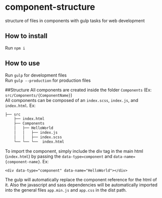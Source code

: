 # component-structure
structure of files in components with gulp tasks for web development


## How to install
Run `npm i`

## How to use
Run `gulp` for development files <br/>
Run `gulp --production` for production files

##Structure
All components are created inside the folder `Components` (Ex: `src/Components/{ComponentName}`)<br />
All components can be composed of an `index.scss`, `index.js`, and `index.html`. Ex: <br/>

```bash
├── src
    ├── index.html
    ├── Components
    │   ├── HelloWorld
    │   │   ├── index.js
    │   │   ├── index.scss
    └── └── └──  index.html
```


To import the component, simply include the div tag in the main html (`index.html`) by passing the `data-type=component` and `data-name={component-name}`. Ex:
```
<div data-type="component" data-name="HelloWorld"></div>
```

The gulp will automatically replace the component reference for the html of it.
Also the javascript and sass dependencies will be automatically imported into the general files `app.min.js` and `app.css` in the dist path.

